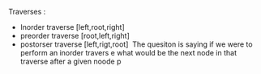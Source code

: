 Traverses :
* Inorder traverse [left,root,right]
* preorder traverse [root,left,right]
* postorser traverse [left,rigt,root]
​
The quesiton is saying if we were to perform an inorder travers e what would be the next node in that traverse after a given noode p